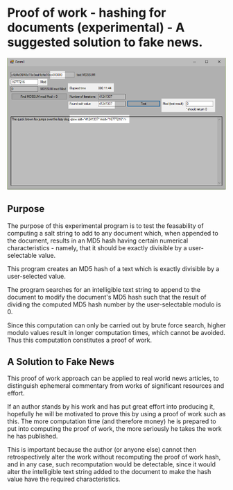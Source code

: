 # Proof of work - hashing for documents (experimental) - A suggested solution to fake news.

![Preview1](./pow.png)

<h2>Purpose</h2>
The purpose of this experimental program is to test the feasability of computing a salt string to add to any document which, when appended to the document, results in an MD5 hash having certain numerical characteristics - namely, that it should be exactly divisible by a user-selectable value.

This program creates an MD5 hash of a text which is exactly divisible by a user-selected value.

The program searches for an intelligible text string to append to the document to modify the document's MD5 hash such that the result of dividing the computed MD5 hash number by the user-selectable modulo is 0.

Since this computation can only be carried out by brute force search, higher modulo values result in longer computation times, which cannot be avoided. Thus this computation constitutes a proof of work.

<h2>A Solution to Fake News</h2>
This proof of work approach can be applied to real world news articles, to distinguish ephemeral commentary from works of significant resources and effort.

If an author stands by his work and has put great effort into producing it, hopefully he will be motivated to prove this by using a proof of work such as this. The more computation time (and therefore money) he is prepared to put into computing the proof of work, the more seriously he takes the work he has published.

This is important because the author (or anyone else) cannot then retrospectively alter the work without recomputing the proof of work hash, and in any case, such recomputation would be detectable, since it would alter the intelligible text string added to the document to make the hash value have the required characteristics.

